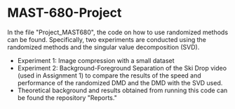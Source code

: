 # MAST-680-Project
In the file "Project_MAST680", the code on how to use randomized methods can be found. Specifically, two experiments are conducted using the randomized methods and the singular value decomposition (SVD). 

- Experiment 1: Image compression with a small dataset 
- Experiment 2: Background-Foreground Separation of the Ski Drop video (used in Assignment 1) to compare the results of the speed and performance of the randomized DMD and the DMD with the SVD used.
- Theoretical background and results obtained from running this code can be found the repository "Reports."
